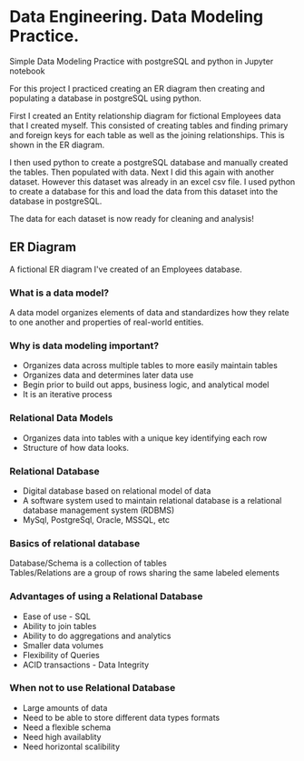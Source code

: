 # Data Engineering. Data Modeling Practice.
Simple Data Modeling Practice with postgreSQL and python in Jupyter notebook

For this project I practiced creating an ER diagram then creating and populating a database in postgreSQL using python.

First I created an Entity relationship diagram for fictional Employees data that I created myself. This consisted of creating tables and finding primary and foreign keys for each table as well as the joining relationships. This is shown in the ER diagram.

I then used python to create a postgreSQL database and manually created the tables. Then populated with data.
Next I did this again with another dataset. However this dataset was already in an excel csv file. I used python to create a database for this and load the data from this dataset into the database in postgreSQL. 

The data for each dataset is now ready for cleaning and analysis!

## ER Diagram
A fictional ER diagram I've created of an Employees database. 

### What is a data model?
A data model organizes elements of data and standardizes how they
relate to one another and properties of real-world entities.

### Why is data modeling important?
* Organizes data across multiple tables to more easily maintain tables
* Organizes data and determines later data use
* Begin prior to build out apps, business logic, and analytical model
* It is an iterative process

### Relational Data Models
* Organizes data into tables with a unique key identifying each row
* Structure of how data looks.
### Relational Database
* Digital database based on relational model of data
* A software system used to maintain relational database is a relational database management system (RDBMS)
* MySql, PostgreSql, Oracle, MSSQL, etc

### Basics of relational database
Database/Schema is a collection of tables  
Tables/Relations are a group of rows sharing the same labeled elements

### Advantages of using a Relational Database
* Ease of use - SQL
* Ability to join tables
* Ability to do aggregations and analytics
* Smaller data volumes
* Flexibility of Queries
* ACID transactions - Data Integrity

### When not to use Relational Database
* Large amounts of data
* Need to be able to store different data types formats
* Need a flexible schema
* Need high availablity
* Need horizontal scalibility



